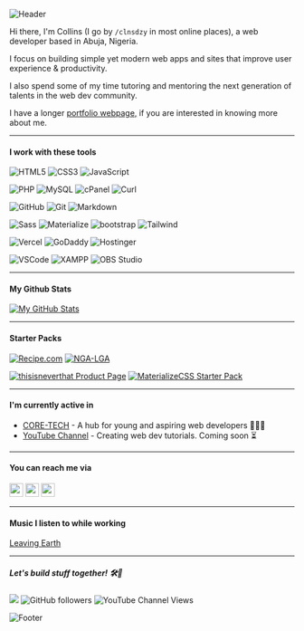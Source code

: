 ![Header](https://capsule-render.vercel.app/api?type=waving&height=150&color=gradient&text=Collins%20Okoroafor&textBg=false&fontColor=fff&fontSize=50&section=header) 

Hi there, I'm Collins (I go by `/clnsdzy` in most online places), a web developer based in Abuja, Nigeria.

I focus on building simple yet modern web apps and sites that improve user experience & productivity. 

I also spend some of my time tutoring and mentoring the next generation of talents in the web dev community.

I have a longer [portfolio webpage,](https://collinsduzzy.github.io/) if you are interested in knowing more about me.

---

#### I work with these tools

![HTML5](https://img.shields.io/badge/-HTML5-E34F26?style=flat-square&logo=html5&logoColor=white)
![CSS3](https://img.shields.io/badge/-CSS3-1572B6?style=flat-square&logo=css3)
![JavaScript](https://img.shields.io/badge/-JavaScript-F7DF1E?style=flat-square&logo=javascript&logoColor=black)

![PHP](https://img.shields.io/badge/-PHP-777BB4?style=flat-square&logo=php&logoColor=white)
![MySQL](https://img.shields.io/badge/-MySQL-4479A1?style=flat-square&logo=mysql&logoColor=white)
![cPanel](https://img.shields.io/badge/-cPanel-FF6C2C?style=flat-square&logo=cpanel&logoColor=white)
![Curl](https://img.shields.io/badge/-Curl-073551?style=flat-square&logo=curl&logoColor=white)

![GitHub](https://img.shields.io/badge/-GitHub-181717?style=flat-square&logo=github&logoColor=white)
![Git](https://img.shields.io/badge/-Git-F05032?style=flat-square&logo=git&logoColor=white)
![Markdown](https://img.shields.io/badge/-Markdown-181717?style=flat-square&logo=markdown&logoColor=white)

![Sass](https://img.shields.io/badge/-Sass-CC6699?style=flat-square&logo=sass&logoColor=white)
![Materialize](https://img.shields.io/badge/-MaterializeCSS-ee6e73?style=flat-square&logo=matomo&logoColor=white)
![bootstrap](https://img.shields.io/badge/-Bootstrap-7952B3?style=flat-square&logo=bootstrap&logoColor=white)
![Tailwind](https://img.shields.io/badge/-TailwindCSS-06B6D4?style=flat-square&logo=tailwindcss&logoColor=white)

![Vercel](https://img.shields.io/badge/-Vercel-000000?style=flat-square&logo=vercel&logoColor=white)
![GoDaddy](https://img.shields.io/badge/-GoDaddy-1BDBDB?style=flat-square&logo=GoDaddy&logoColor=white)
![Hostinger](https://img.shields.io/badge/-Hostinger-673DE6?style=flat-square&logo=Hostinger&logoColor=white)

![VSCode](https://img.shields.io/badge/-VScode-29B6F6?style=flat-square&logo=coder&logoColor=white)
![XAMPP](https://img.shields.io/badge/-XAMPP-FB7A24?style=flat-square&logo=XAMPP&logoColor=white)
![OBS Studio](https://img.shields.io/badge/-OBS_Studio-302E31?style=flat-square&logo=OBSStudio&logoColor=white)

---

#### My Github Stats

[![My GitHub Stats](https://github-readme-stats.vercel.app/api?username=collinsduzzy&show=prs_merged,prs_merged_percentage&show_icons=true&theme=transparent&hide_title=true&rank_icon=github&card_width=800)](https://github.com/anuraghazra/github-readme-stats) 

---

#### Starter Packs
[![Recipe.com](https://github-readme-stats.vercel.app/api/pin/?username=collinsduzzy&repo=Recipe.com&theme=transparent&card_width=800)](https://github.com/collinsduzzy/Recipe.com)
[![NGA-LGA](https://github-readme-stats.vercel.app/api/pin/?username=collinsduzzy&repo=NG-LGA&theme=transparent&card_width=600)](https://github.com/collinsduzzy/NG-LGA)

[![thisisneverthat Product Page](https://github-readme-stats.vercel.app/api/pin/?username=collinsduzzy&repo=thisisneverthat-products-page&theme=transparent&card_width=400)](https://github.com/collinsduzzy/thisisneverthat-products-page)
[![MaterializeCSS Starter Pack](https://github-readme-stats.vercel.app/api/pin/?username=collinsduzzy&repo=materialize-css-starter-pack&theme=transparent&card_width=1200)](https://github.com/collinsduzzy/materialize-css-starter-pack)

---

#### I'm currently active in

- [CORE-TECH](https://github.com/coresystechng) - A hub for young and aspiring web developers 👨🏾‍💻
- [YouTube Channel](https://youtube.com/@collinsduzzy) - Creating web dev tutorials. Coming soon ⏳

---

#### You can reach me via

[<img height="24" width="24" src="https://cdn.simpleicons.org/gmail" />](mailto:collins.okoroafor@outlook.com)   [<img height="24" width="24" src="https://cdn.simpleicons.org/X" />](https://www.twitter.com/clnsdzy)   [<img height="24" width="24" src="https://cdn.simpleicons.org/instagram" />](https://www.instagram.com/clnsdzy)   

---

#### Music I listen to while working
[Leaving Earth](https://open.spotify.com/embed/playlist/0nZir17YedvgEsEKGL6KVk?utm_source=generator&theme=0)

 ---
 
##### Let's build stuff together! 🛠🚀

![](https://komarev.com/ghpvc/?username=collinsduzzy&style=flat-style) ![GitHub followers](https://img.shields.io/github/followers/collinsduzzy) ![YouTube Channel Views](https://img.shields.io/youtube/channel/views/UCJhOn2pMQF5gSCdrziqexCQ)

![Footer](https://capsule-render.vercel.app/api?type=waving&height=60&color=gradient&textBg=false&fontColor=134074&fontSize=60&section=footer)

